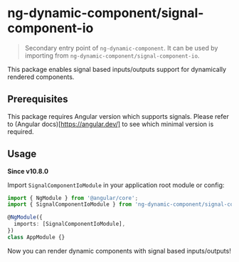 # ng-dynamic-component/signal-component-io

> Secondary entry point of `ng-dynamic-component`. It can be used by importing from `ng-dynamic-component/signal-component-io`.

This package enables signal based inputs/outputs support for dynamically rendered components.

## Prerequisites

This package requires Angular version which supports signals.
Please refer to (Angular docs)[https://angular.dev/] to see which minimal version is required.

## Usage

**Since v10.8.0**

Import `SignalComponentIoModule` in your application root module or config:

```ts
import { NgModule } from '@angular/core';
import { SignalComponentIoModule } from 'ng-dynamic-component/signal-component-io';

@NgModule({
  imports: [SignalComponentIoModule],
})
class AppModule {}
```

Now you can render dynamic components with signal based inputs/outputs!
